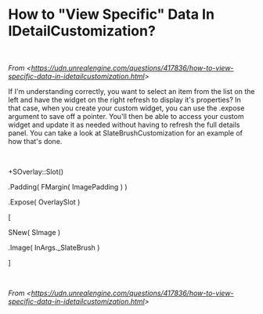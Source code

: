 # **How to "View Specific" Data In IDetailCustomization?**

 

*From &lt;<https://udn.unrealengine.com/questions/417836/how-to-view-specific-data-in-idetailcustomization.html>&gt;*

If I'm understanding correctly, you want to select an item from the list on the left and have the widget on the right refresh to display it's properties? In that case, when you create your custom widget, you can use the .expose argument to save off a pointer. You'll then be able to access your custom widget and update it as needed without having to refresh the full details panel. You can take a look at SlateBrushCustomization for an example of how that's done.

 

+SOverlay::Slot()

.Padding( FMargin( ImagePadding ) )

.Expose( OverlaySlot )

\[

SNew( SImage )

.Image( InArgs.\_SlateBrush )

\]

 

*From &lt;<https://udn.unrealengine.com/questions/417836/how-to-view-specific-data-in-idetailcustomization.html>&gt;*
